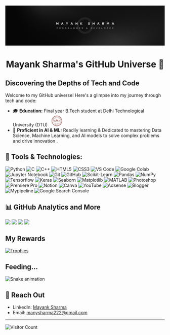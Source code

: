 ![logo](https://github.com/MAINKS/MAINKS/blob/2f1397cdb5f1a8458a441676154438c6afcf2aa2/banner.png)
# <h1 align = "center">Mayank Sharma's GitHub Universe 🌟 </h1>

## Discovering the Depths of Tech and Code

Welcome to my GitHub universe! Here's a glimpse into my journey through tech and code:

- 🎓 **Education:** Final year B.Tech student at Delhi Technological University (DTU) <img src="https://github.com/MAINKS/MAINKS/blob/045f101ae40447a4f45b60b39cba8578feac76d5/68747470733a2f2f73636f6e74656e742e6664656c382d322e666e612e666263646e2e6e65742f762f7433392e33303830382d362f3330353635353830365f3432313538323934333434343333365f313033353137383331373439353032363439315f6e.png" alt="DTU Logo" width="50"/>
- 🧠 **Proficient in AI & ML:** Readily learning & Dedicated to mastering Data Science, Machine Learning, and AI models to solve complex problems and drive innovation .

 ## 🔧 Tools & Technologies:

<p align="left">
  <img src="https://cdn.iconscout.com/icon/premium/png-256-thumb/python-2749327-2284717.png?f=webp" alt="Python" width="40" height="40"/>
  <img src="https://upload.wikimedia.org/wikipedia/commons/1/19/C_Logo.png" alt="C" width="40" height="40"/>
  <img src="https://upload.wikimedia.org/wikipedia/commons/thumb/1/18/ISO_C%2B%2B_Logo.svg/1822px-ISO_C%2B%2B_Logo.svg.png" alt="C++" width="40" height="40"/>
  <img src="https://www.vectorlogo.zone/logos/w3_html5/w3_html5-icon.svg" alt="HTML5" width="40" height="40"/>
  <img src="https://cdn4.iconfinder.com/data/icons/flat-brand-logo-2/512/css3-1024.png" alt="CSS3" width="40" height="40"/>
  <img src="https://code.visualstudio.com/assets/images/code-stable.png" alt="VS Code" width="40" height="40"/>
  <img src="https://upload.wikimedia.org/wikipedia/commons/thumb/d/d0/Google_Colaboratory_SVG_Logo.svg/1600px-Google_Colaboratory_SVG_Logo.svg.png" alt="Google Colab" width="40" height="40"/> 
  <img src="https://www.vectorlogo.zone/logos/jupyter/jupyter-icon.svg" alt="Jupyter Notebook" width="40" height="40"/>
  <img src="https://www.vectorlogo.zone/logos/git-scm/git-scm-icon.svg" alt="Git" width="40" height="40"/>
  <img src="https://cdn.pixabay.com/photo/2022/01/30/13/33/github-6980894_1280.png" alt="GitHub" width="40" height="40"/>
  <img src="https://scikit-learn.org/stable/_static/scikit-learn-logo-small.png" alt="Scikit-Learn" width="50" height="40"/>
  <img src="https://upload.wikimedia.org/wikipedia/commons/e/ed/Pandas_logo.svg" alt="Pandas" width="50" height="40"/>
  <img src="https://numpy.org/images/logo.svg" alt="NumPy" width="40" height="40"/>
  <img src="https://www.vectorlogo.zone/logos/tensorflow/tensorflow-icon.svg" alt="Tensorflow" width="40" height="40"/>
  <img src="https://img.stackshare.io/service/5601/keras.png" alt="Keras" width="40" height="40"/>
  <img src="https://seaborn.pydata.org/_static/logo-mark-lightbg.svg" alt="Seaborn" width="40" height="40"/>
  <img src="https://upload.wikimedia.org/wikipedia/commons/0/01/Created_with_Matplotlib-logo.svg" alt="Matplotlib" width="40" height="40"/>
  <img src="https://upload.wikimedia.org/wikipedia/commons/2/21/Matlab_Logo.png" alt="MATLAB" width="40" height="40"/>
  <img src="https://logos-world.net/wp-content/uploads/2020/11/Adobe-Photoshop-Logo-700x394.png" alt="Photoshop" width="40" height="40"/>
  <img src="https://upload.wikimedia.org/wikipedia/commons/4/40/Adobe_Premiere_Pro_CC_icon.svg" alt="Premiere Pro" width="40" height="40"/>
  <img src="https://upload.wikimedia.org/wikipedia/commons/e/e9/Notion-logo.svg" alt="Notion" width="40" height="40"/>
  <img src="https://www.vectorlogo.zone/logos/canva/canva-icon.svg" alt="Canva" width="40" height="40"/>
  <img src="https://www.pikpng.com/pngl/m/70-706147_download-logo-icon-studio-youtube-svg-eps-png.png" alt="YouTube" width="40" height="40"/>
  <img src="https://upload.wikimedia.org/wikipedia/commons/c/c7/Google_Ads_logo.svg" alt="Adsense" width="40" height="40"/>
  <img src="https://upload.wikimedia.org/wikipedia/commons/3/31/Blogger.svg" alt="Blogger" width="40" height="40"/>
  <img src="https://assets.cdn.filesafe.space/yG6WajimwPRJKPRNhPD6/media/ef3db0a5-bf3f-4b83-904a-7a9856789e0b.png" alt="Mypipeline" width="40" height="40"/>
  <img src="https://cdn.worldvectorlogo.com/logos/google-search-console.svg" alt="Google Search Console" width="40" height="40"/>
</p>



  
## 📊 GitHub Analytics and More

<div>
  <img width="440px" src="https://github-readme-stats.vercel.app/api?username=MAINKS&show_icons=true&theme=radical">
  <img width="385px" src="https://github-readme-stats.anuraghazra1.vercel.app/api/top-langs/?username=MAINKS&layout=compact&theme=radical" />
  <img width="440px" src="https://github-readme-activity-graph.vercel.app/graph?username=MAINKS&theme=github">
  <img width="385px" src="https://github-readme-streak-stats.herokuapp.com/?user=MAINKS&theme=radical" />
</div>

## My Rewards
[![Trophies](https://github-profile-trophy.vercel.app/?username=MAINKS&theme=radical)](https://github.com/ryo-ma/github-profile-trophy)

## Feeding...
![Snake animation](https://raw.githubusercontent.com/MAINKS/MAINKS/output/github-contribution-grid-snake-dark.svg)





## 🔗 Reach Out
- LinkedIn: [Mayank Sharma](https://www.linkedin.com/in/mayank-sharma-123456/)
- Email: manysharma222@gmail.com

---

![Visitor Count](https://komarev.com/ghpvc/?username=MAINKS&style=flat-square)
